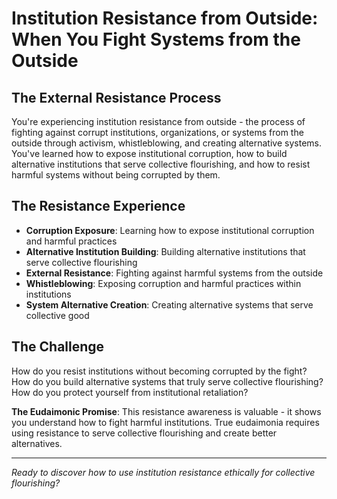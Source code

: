 # Institution Resistance from Outside: When You Fight Systems from the Outside

## The External Resistance Process
You're experiencing institution resistance from outside - the process of fighting against corrupt institutions, organizations, or systems from the outside through activism, whistleblowing, and creating alternative systems. You've learned how to expose institutional corruption, how to build alternative institutions that serve collective flourishing, and how to resist harmful systems without being corrupted by them.

## The Resistance Experience
- **Corruption Exposure**: Learning how to expose institutional corruption and harmful practices
- **Alternative Institution Building**: Building alternative institutions that serve collective flourishing
- **External Resistance**: Fighting against harmful systems from the outside
- **Whistleblowing**: Exposing corruption and harmful practices within institutions
- **System Alternative Creation**: Creating alternative systems that serve collective good

## The Challenge
How do you resist institutions without becoming corrupted by the fight? How do you build alternative systems that truly serve collective flourishing? How do you protect yourself from institutional retaliation?

**The Eudaimonic Promise**: This resistance awareness is valuable - it shows you understand how to fight harmful institutions. True eudaimonia requires using resistance to serve collective flourishing and create better alternatives.

---

*Ready to discover how to use institution resistance ethically for collective flourishing?*
